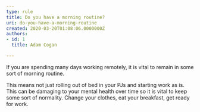 ```yaml
---
type: rule
title: Do you have a morning routine?
uri: do-you-have-a-morning-routine
created: 2020-03-20T01:08:06.0000000Z
authors:
- id: 1
  title: Adam Cogan

---
```


 
If you are spending many days working remotely, it is vital to remain in some sort of morning routine.​
 
​This means not just rolling out of bed in your PJs and starting work​ as is. This can be damaging to your mental health over time so it is vital to keep some sort of normality. ​Change your clothes, eat your breakfast, get ready for work.

